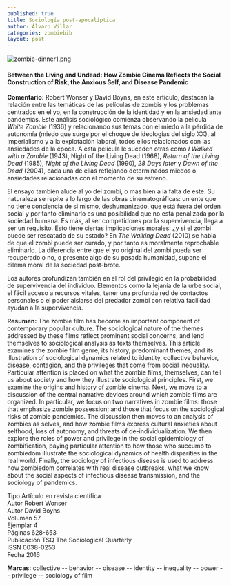 ```yaml
---
published: true
title: Sociología post-apocalíptica
author: Álvaro Villar
categories: zombiebib
layout: post
---
```


![zombie-dinner1.png]({{site.baseurl}}/images/zombie-dinner1.png)

#### Between the Living and Undead: How Zombie Cinema Reflects the Social Construction of Risk, the Anxious Self, and Disease Pandemic

**Comentario:** Robert Wonser y David Boyns, en este artículo, destacan la relación entre las temáticas de las películas de zombis y los problemas centrados en el yo, en la construcción de la identidad y en la ansiedad ante pandemias. Este análisis sociológico comienza observando la película _White Zombie_ (1936) y relacionando sus temas con el miedo a la pérdida de autonomía (miedo que surge por el choque de ideologías del siglo XX), al imperialismo y a la explotación laboral, todos ellos relacionados con las ansiedades de la época. A esta película le suceden otras como _I Walked with a Zombie_ (1943), Night of the Living Dead (1968), _Return of the Living Dead_ (1985), _Night of the Living Dead_ (1990), _28 Days later_ y _Dawn of the Dead_ (2004), cada una de ellas reflejando determinados miedos o ansiedades relacionadas con el momento de su estreno.

El ensayo también alude al yo del zombi, o más bien a la falta de este. Su naturaleza se repite a lo largo de las obras cinematográficas: un ente que no tiene conciencia de si mismo, deshumanizado, que está fuera del orden social y por tanto eliminarlo es una posibilidad que no está penalizada por la sociedad humana. Es más, al ser competidores por la supervivencia, llega a ser un requisito. Esto tiene ciertas implicaciones morales: ¿y si el zombi puede ser rescatado de su estado? En _The Walking Dead_ (2010) se habla de que el zombi puede ser curado, y por tanto es moralmente reprochable eliminarlo. La diferencia entre que el yo original del zombi pueda ser recuperado o no, o presente algo de su pasada humanidad, supone el dilema moral de la sociedad post-brote.

Los autores profundizan también en el rol del privilegio en la probabilidad de supervivencia del individuo. Elementos como la lejanía de la urbe social, el fácil acceso a recursos vitales, tener una profunda red de contactos personales o el poder aislarse del predador zombi con relativa facilidad ayudan a la supervivencia.

**Resumen:** The zombie film has become an important component of contemporary popular culture. The sociological nature of the themes addressed by these films reflect prominent social concerns, and lend themselves to sociological analysis as texts themselves. This article examines the zombie film genre, its history, predominant themes, and its illustration of sociological dynamics related to identity, collective behavior, disease, contagion, and the privileges that come from social inequality. Particular attention is placed on what the zombie films, themselves, can tell us about society and how they illustrate sociological principles. First, we examine the origins and history of zombie cinema. Next, we move to a discussion of the central narrative devices around which zombie films are organized. In particular, we focus on two narratives in zombie films: those that emphasize zombie possession; and those that focus on the sociological risks of zombie pandemics. The discussion then moves to an analysis of zombies as selves, and how zombie films express cultural anxieties about selfhood, loss of autonomy, and threats of de-individualization. We then explore the roles of power and privilege in the social epidemiology of zombification, paying particular attention to how those who succumb to zombiedom illustrate the sociological dynamics of health disparities in the real world. Finally, the sociology of infectious disease is used to address how zombiedom correlates with real disease outbreaks, what we know about the social aspects of infectious disease transmission, and the sociology of pandemics.

Tipo 	Artículo en revista científica  
Autor 	Robert Wonser  
Autor 	David Boyns  
Volumen 	57  
Ejemplar 	4  
Páginas 	628-653  
Publicación 	TSQ The Sociological Quarterly  
ISSN 	0038-0253  
Fecha 	2016  

**Marcas:**      collective -- behavior -- disease -- identity -- inequality -- power -- privilege -- sociology of film
